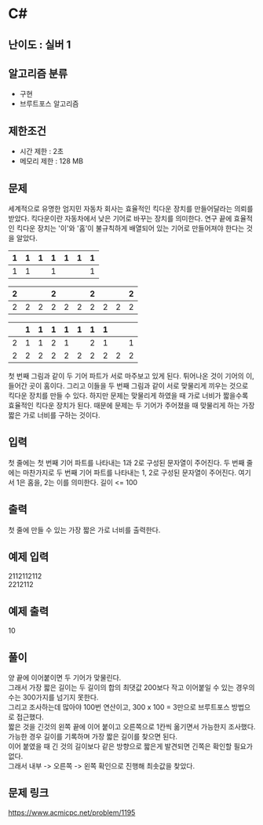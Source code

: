 # C#

## 난이도 : 실버 1

## 알고리즘 분류
  - 구현
  - 브루트포스 알고리즘

## 제한조건
  - 시간 제한 : 2초
  - 메모리 제한 : 128 MB

## 문제
세계적으로 유명한 엄지민 자동차 회사는 효율적인 킥다운 장치를 만들어달라는 의뢰를 받았다. 킥다운이란 자동차에서 낮은 기어로 바꾸는 장치를 의미한다. 연구 끝에 효율적인 킥다운 장치는 '이'와 '홈'이 불규칙하게 배열되어 있는 기어로 만들어져야 한다는 것을 알았다.<br/>

|1|1|1|1|1|1|1|
|:---:|:---:|:---:|:---:|:---:|:---:|:---:|
|1|1||1|||1|

|2|||2|||2|||2|
|:---:|:---:|:---:|:---:|:---:|:---:|:---:|:---:|:---:|:---:|
|2|2|2|2|2|2|2|2|2|2|

||1|1|1|1|1|1|1|||
|:---:|:---:|:---:|:---:|:---:|:---:|:---:|:---:|:---:|:---:|
|2|1|1|2|1||2|1||1|
|2|2|2|2|2|2|2|2|2|2|

첫 번째 그림과 같이 두 기어 파트가 서로 마주보고 있게 된다. 튀어나온 것이 기어의 이, 들어간 곳이 홈이다. 그리고 이들을 두 번째 그림과 같이 서로 맞물리게 끼우는 것으로 킥다운 장치를 만들 수 있다. 하지만 문제는 맞물리게 하였을 때 가로 너비가 짧을수록 효율적인 킥다운 장치가 된다. 때문에 문제는 두 기어가 주어졌을 때 맞물리게 하는 가장 짧은 가로 너비를 구하는 것이다.<br/>


## 입력
첫 줄에는 첫 번째 기어 파트를 나타내는 1과 2로 구성된 문자열이 주어진다. 두 번째 줄에는 마찬가지로 두 번째 기어 파트를 나타내는 1, 2로 구성된 문자열이 주어진다. 여기서 1은 홈을, 2는 이를 의미한다. 길이 <= 100<br/>


## 출력
첫 줄에 만들 수 있는 가장 짧은 가로 너비를 출력한다.<br/>


## 예제 입력
2112112112<br/>
2212112<br/>


## 예제 출력
10<br/>


## 풀이
양 끝에 이어붙이면 두 기어가 맞물린다.<br/>
그래서 가장 짧은 길이는 두 길이의 합의 최댓값 200보다 작고 이어붙일 수 있는 경우의 수는 300가지를 넘기지 못한다.<br/>
그리고 조사하는데 많아야 100번 연산이고, 300 x 100 = 3만으로 브루트포스 방법으로 접근했다.<br/>
짧은 것을 긴것의 왼쪽 끝에 이어 붙이고 오른쪽으로 1칸씩 옮기면서 가능한지 조사했다.<br/>
가능한 경우 길이를 기록하며 가장 짧은 길이를 찾으면 된다.<br/>
이어 붙였을 때 긴 것의 길이보다 같은 방향으로 짧은게 발견되면 긴쪽은 확인할 필요가 없다.<br/>
그래서 내부 -> 오른쪽 -> 왼쪽 확인으로 진행해 최솟값을 찾았다.<br/>


## 문제 링크
https://www.acmicpc.net/problem/1195
